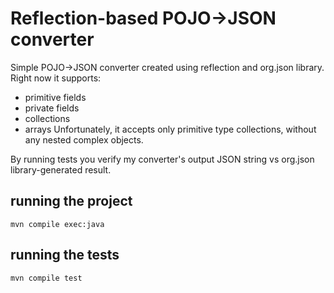 # Reflection-based POJO->JSON converter

Simple POJO->JSON converter created using reflection and org.json library.
Right now it supports:
- primitive fields
- private fields
- collections
- arrays
Unfortunately, it accepts only primitive type collections, without any nested complex objects.

By running tests you verify my converter's output JSON string vs org.json library-generated result.

## running the project
`mvn compile exec:java` 

## running the tests
`mvn compile test`
